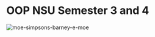 # OOP NSU Semester 3 and 4

![moe-simpsons-barney-e-moe](https://user-images.githubusercontent.com/69720999/225214893-7b3dbb45-339f-4eed-8e48-2963fc74a6c0.gif)
